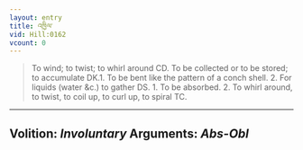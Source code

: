 ```yaml
---
layout: entry
title: འཁྱིལ་
vid: Hill:0162
vcount: 0
---
```

> To wind; to twist; to whirl around CD\. To be collected or to be stored; to accumulate DK\.1\. To be bent like the pattern of a conch shell\. 2\. For liquids (water &c\.) to gather DS\. 1\. To be absorbed\. 2\. To whirl around, to twist, to coil up, to curl up, to spiral TC\.

---
Volition: _Involuntary_
Arguments: _Abs-Obl_
---

